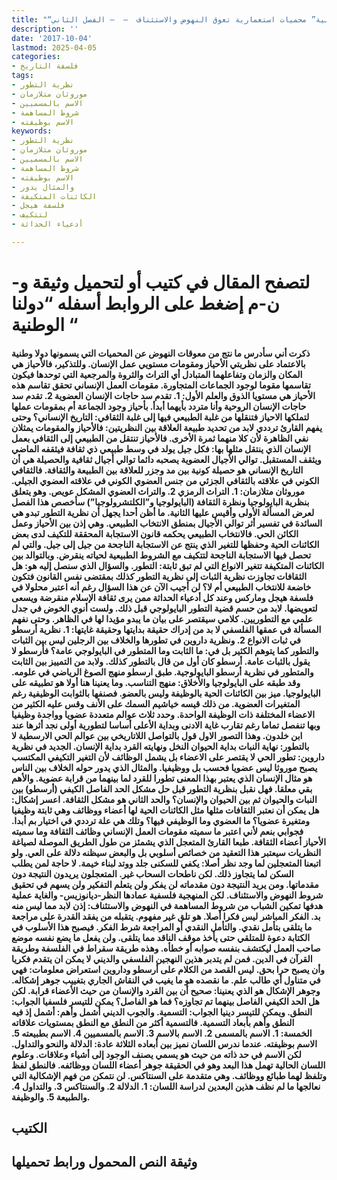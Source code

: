 ```yaml
---
title: "“دولنا الوطنية” محميات استعمارية تعوق النهوض والاستئناف  –  – الفصل الثاني"
description: ''
date: '2017-10-04'
lastmod: 2025-04-05
categories:
- فلسفة التاريخ
tags:
- نظرية التطور
- موروثان متلازمان
- الاسم بالمسميين
- شروط المساهمة
- الاسم بوظيفته
keywords:
- نظرية التطور
- موروثان متلازمان
- الاسم بالمسميين
- شروط المساهمة
- الاسم بوظيفته
- والمثال يدور
- الكائنات المتكيفة
- فلسفة هيجل
- لتتكيف
- أدعياء الحداثة

---
```

# **لتصفح المقال في كتيب أو لتحميل وثيقة و-ن-م إضغط على الروابط أسفله** **“دولنا الوطنية “**

#### ذكرت أني سأدرس ما نتج من معوقات النهوض عن المحميات التي يسمونها دولا وطنية بالاعتماد على نظريتي الأحياز ومقومات مستويي عمل الإنسان. وللتذكير، فالأحياز هي المكان والزمان وتفاعلهما المتبادل أي التراث والثروة والمرجعية التي توحدها فيكون تقاسمها مقوما لوجود الجماعات المتجاورة. مقومات العمل الإنساني تحقق تقاسم هذه الأحياز هي مستويا الذوق والعلم الأول: 1. تقدم سد حاجات الإنسان العضوية 2. تقدم سد حاجات الإنسان الروحية وأنا متردد بأيهما أبدأ. بأحياز وجود الجماعة أم بمقومات عملها لتملكها الاحياز فتنقلها من غلبة الطبيعي فيها إلى غلبة الثقافي: التاريخ الإنساني؟ وحتى يفهم القارئ ترددي لابد من تحديد طبيعة العلاقة بين النظريتين: فالأحياز والمقومات يمثلان نفي الظاهرة لأن كلا منهما ثمرة الأخرى. فالأحياز تنتقل من الطبيعي إلى الثقافي بعمل الإنسان الذي ينتقل مثلها بها: فكل جيل يولد في وسط طبيعي ذي ثقافة فيثقفه الماضي ويثقف المستقبل. توالي الأجيال العضوية يصحبه دائما توالي أجيال ثقافية والحصيلة هي أن التاريخ الإنساني هو حصيلة كونية بين مد وجزر للعلاقة بين الطبيعة والثقافة. فالثقافي الكوني في علاقته بالثقافي الجزئي من جنس العضوي الكوني في علاقته العضوي الجيلي. موروثان متلازمان: 1. التراث الرمزي 2. والتراث العضوي المشكل عويص. وهو يتعلق بنظرية البايولوجيا ونظرة الثقافة (البايولوجيا و”الكلتشرولوجيا”) سأخصص هذا الفصل لعرض المسألة الأولى وأقيس عليها الثانية. ما أظن أحدا يجهل أن نظرية التطور تبدو هي السائدة في تفسير أثر توالي الأجيال بمنطق الانتخاب الطبيعي. وهي إذن بين الأحياز وعمل الكائن الحي. فالانتخاب الطبيعي يحكمه قانون الاستجابة المحققة للتكيف لدى بعض الكائنات الحية وحفظها للتغير الذي ينتج عن الاستجابة الناجحة من جيل إلى جيل. والتي لم تحصل فيها الاستجابة الناجحة لتتكيف مع الشروط الطبيعية لحياته ينقرض. وبالتوالد بين الكائنات المتكيفة تتغير الانواع التي لم تبق ثابتة: التطور. والسؤال الذي سنصل إليه هو: هل الثقافات تجاوزت نظرية الثبات إلى نظرية التطور كذلك بمقتضى نفس القانون فتكون خاضعة للانتخاب الطبيعي أم لا؟ لن أجيب الآن عن هذا السؤال رغم أنه اعتبر محلولا في فلسفة هيجل وماركس وعند كل أدعياء الحداثة ممن يرى ثقافة الإسلام منقرضة ويسعى لتعويضها. لابد من حسم قضية التطور البايولوجي قبل ذلك. ولست أنوي الخوض في جدل علمي مع التطوريين. كلامي سيقتصر على بيان ما يبدو مؤيدا لها في الظاهر. وحتى نفهم المسألة في عمقها الفلسفي لا بد من إدراك حقيقة بدايتها وحقيقة غايتها: 1. نظرية أرسطو في ثبات الانواع 2. ونظرية داروين في تطورها والخلاف بين الرجلين ليس بين الثبات والتطور كما يتوهم الكثير بل في: ما الثابت وما المتطور في البايولوجي عامة؟ فأرسطو لا يقول بالثبات عامة. أرسطو كان أول من قال بالتطور كذلك. ولابد من التمييز بين الثابت والمتطور في نظرية أرسطو البايولوجية. طبق ارسطو منهج الصوغ الرياضي في علومه. وقد طبقه على البايولوجيا والأخلاق: منهج التناسب. وما يعنينا هنا أولا هو تطبيقه على البايولوجيا. ميز بين الكائنات الحية بالوظيفة وليس بالعضو. فصنفها بالثوابت الوظيفية رغم المتغيرات العضوية. من ذلك قيسه خياشيم السمك على الأنف وقس عليه الكثير من الاعضاء المختلفة ذات الوظيفة الواحدة. وحدد ثلاث عوالم متعددة عضويا وواجدة وظيفيا وبها تنفصل تماما رغم تقارب غاية الادنى وبداية الأعلى أساسا لتطورية أولى نجد أثرها عند ابن خلدون. وهذا التصور الاول قول بالتواصل اللاتاريخي بين عوالم الحي الارسطية لا بالتطور: نهاية النبات بداية الحيوان النخل ونهايته القرد بداية الإنسان. الجديد في نظرية داروين: تطور الحي لا يقتصر على الاعضاء بل يشمل الوظائف لأن التغير التكيفي المكتسب يصبح موروثا ليس عضويا فحسب بل ووظيفيا. والمثال الذي يدور حوله الخلاف بين الناس هو مثال الإنسان الذي يعتبر بهذا المعنى تطورا للقرد لما بينهما من قرابة عضوية. والأهم بقي معلقا. فهل نقبل بنظرية التطور قبل حل مشكل الحد الفاصل الكيفي (أرسطو) بين النبات والحيوان ثم بين الحيوان والإنسان؟ والحد الثاني هو مشكل الثقافة. اعسر إشكال: هل يمكن أن نعتبر الثقافات مثلها مثل الكائنات الحية لها أعضاء ووظائف وهي ثابتة وظيفيا ومتغيرة عضويا؟ ما العضوي وما الوظيفي فيها؟ وتلك هي علة ترددي في اختيار بم أبدا. فجوابي بنعم لأني اعتبر ما سميته مقومات العمل الإنساني وظائف الثقافة وما سميته الأحياز أعضاء الثقافة. طبعا القارئ المتعجل الذي يشمئز من طول الطريق الموصلة لصياغة النظريات سيعتبر هذا التعقيد من خصائص أسلوبي بل والبعض سيظنه دلالة على العي. ولو اتبعنا المتعجلين لما وجد نظر أصلا: يكفي للسكنى جلد ووتد لبناء خيمة. لا حاجة لمن يطلب السكن لما يتجاوز ذلك. لكن ناطحات السحاب غير. المتعجلون يريدون النتيجة دون مقدماتها. ومن يريد النتيجة دون مقدماته لن يفكر ولن يتعلم التفكير ولن يسهم في تحقيق شروط النهوض والاستئناف. لكن المنهجية فلسفية عمادها النظر-ديانوزيس- والغاية عملية هدفها تمكين الشباب من شروط المساهمة في النهوض والاستئناف: إذن لابد مما ليس منه بد. الفكر المباشر ليس فكرا أصلا. هو تلق غير مفهوم. يتقبله من يفقد القدرة على مراجعة ما يتلقى بتأمل نقدي. والتأمل النقدي أو المراجعة شرط الفكر. فيصبح هذا الأسلوب في الكتابة دعوة للمتلقي حتى يأخذ موقف الناقد مما يتلقى. ولن يفعل ما يضع نفسه موضع صاحب العمل ليكتشف بنفسه صوابه أو خطأه. وهذه طريقة سقراط في الفلسفة وطريقة القرآن في الدين. فمن لم يتدبر هذين النهجين الفلسفي والديني لا يمكن ان يتقدم فكريا وأن يصبح حرا بحق. ليس القصد من الكلام على أرسطو وداروين استعراض معلومات: فهي في متناول أي طالب علم. ما نقصده هو ما يغيب في النقاش الجاري بتغييب جوهر إشكاله. وجوهر الإشكال هو الذي يعنينا: صحيح أن بين القرد والإنسان من حيث الأعضاء قرابة. لكن هل الحد الكيفي الفاصل بينهما تم تجاوزه؟ فما هو الفاصل؟ يمكن للتيسر فلسفيا الجواب: النطق. ويمكن للتيسر دينيا الجواب: التسمية. والجوب الديني أشمل وأهم: أشمل إذ فيه النطق وأهم بأبعاد التسمية. فالتسمية أكثر من النطق مع النطق بمستويات علاقاته الخمسة: 1. الاسم بالمسمى 2. الاسم بالاسم 3. الاسم بالمسميين 4. الاسم بطبيعته 5. الاسم بوظيفته. عندما ندرس اللسان نميز بين أبعاده الثلاثة عادة: الدلالة والنحو والتداول. لكن الاسم في حد ذاته من حيث هو يسمي يصنف الوجود إلى أشياء وعلاقات. وعلوم اللسان الحالية تهمل هذا البعد وهو في الحقيقة جوهر أعضاء اللسان ووظائفه. فالنطق لفظ وتلفظ لهما طبائع ووظائف. وهي متقدمة على السنتاكس. لن نتمكن من فهم الإشكالية التي نعالجها ما لم نظف هذين البعدين لدراسة اللسان: 1. الدلالة 2. والسنتاكس 3. والتداول 4. والطبيعة 5. والوظيفة.

## الكتيب

## وثيقة النص المحمول ورابط تحميلها

###
